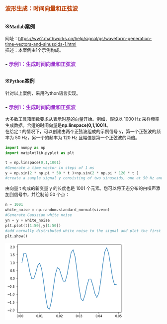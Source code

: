 # **<font size=4 color=#BB3D00 face=微软雅黑>波形生成：时间向量和正弦波</font>**

## **<font size=3  face=微软雅黑>※Matlab案例</font>** 

网址：https://ww2.mathworks.cn/help/signal/gs/waveform-generation-time-vectors-and-sinusoids-1.html    
描述：本案例由1个示例构成。    
### - <font color=DarkOrChid size=3>示例1：生成时间向量和正弦波</font>

## **<font size=3 face=微软雅黑>※Python案例</font>** 

针对以上案例，采用Python语言实现。

### - <font color=DarkOrChid size=3>示例1：生成时间向量和正弦波</font>

大多数工具箱函数要求从表示时基的向量开始。例如，假设以 1000 Hz 采样频率生成数据。合适的时间向量是**np.linspace(0,1,1001)**。    
在给定 t 的情况下，可以创建由两个正弦波组成的示例信号 y，第一个正弦波的频率为 50 Hz，另一个的频率为 120 Hz 且幅值是第一个正弦波的两倍。


```python
import numpy as np
import matplotlib.pyplot as plt
```


```python
t = np.linspace(0,1,1001)
#Generate a time vector in steps of 1 ms
y = np.sin(2 * np.pi * 50 * t )+np.sin(2 * np.pi * 120 * t )
#create a sample signal y consisting of two sinusoids, one at 50 Hz and one at 120 Hz
```

由向量 t 构成的新变量 y 的长度也是 1001 个元素。您可以将正态分布的白噪声添加到信号中，并绘制前 50 个点：


```python
n = 1001
white_noise = np.random.standard_normal(size=n)
#Generate Gaussian white noise
yn = y + white_noise
plt.plot(t[1:50],y[1:50])
#add normally distributed white noise to the signal and plot the first 50 points
plt.show()
```


    
![png](%E6%B3%A2%E5%BD%A2%E7%94%9F%E6%88%90%EF%BC%9A%E6%97%B6%E9%97%B4%E5%90%91%E9%87%8F%E5%92%8C%E6%AD%A3%E5%BC%A6%E6%B3%A2_files/%E6%B3%A2%E5%BD%A2%E7%94%9F%E6%88%90%EF%BC%9A%E6%97%B6%E9%97%B4%E5%90%91%E9%87%8F%E5%92%8C%E6%AD%A3%E5%BC%A6%E6%B3%A2_10_0.png)
    

